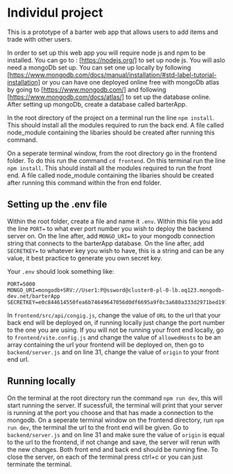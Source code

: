 
# Individul project

This is a prototype of a barter web app that allows users to add items and trade with other users.

In order to set up this web app you will require node js and npm to be installed.
You can go to : [https://nodejs.org/] to set up node js. You will aslo need a mongoDb set up. You can set one up locally by following [https://www.mongodb.com/docs/manual/installation/#std-label-tutorial-installation] or you can have one deployed online free with mongoDb atlas by going to [https://www.mongodb.com/] and following [https://www.mongodb.com/docs/atlas/] to set up the database online. After setting up mongoDb, create a database called barterApp.

In the root directory of the project on a terminal run the line `npm install`. This should install all the modules required to run the back end. A file called node_module containing the libaries should be created after running this command.

On a seperate terminal window, from the root directory go in the frontend folder. To do this run the command `cd frontend`. On this terminal run the line `npm install`. This should install all the modules required to run the front end. A file called node_module containing the libaries should be created after running this command within the fron end folder.

## Setting up the .env file
Within the root folder, create a file and name it `.env`. Within this file you add the line `PORT=` to what ever port number you wish to deploy the backend server on. On the line after, add `MONGO_URI=` to your mongodb connection string that connects to the barterApp database. On the line after, add `SECRETKEY=` to whatever key you wish to have, this is a string and can be any value, it best practice to generate you own secret key.

Your `.env` should look something like:
```
PORT=5000
MONGO_URI=mongodb+SRV://User1:P@ssword@cluster0-pl-0-lb.oq123.mongodb-dev.net/barterApp
SECRETKEY=e0c844614550fea6b74649647056d0df6695a9f0c3a680a333d2971bed19715c9d69e59a6df5208b4734ccb4abbf11de7b92e94be0c797f69c68367c8dd8c526
```
In `frontend/src/api/congig.js`, change the value of `URL` to the url that your back end will be deployed on, if running locally just change the port number to the one you are using. If you will not be running your front end locally, go to `frontend/vite.config.js` and change the value of `allowedHosts` to be an array containing the url your frontend will be deployed on, then go to `backend/server.js` and on line 31, change the value of `origin` to your front end url.

## Running locally
On the terminal at the root directory run the command `npm run dev`, this will start running the server. If sucessfull, the terminal will print that your server is running at the port you choose and that has made a connection to the mongodb. On a seperate terminal window on the frontend directory, run `npm run dev`, the terminal the url to the front end will be given. Go to `backend/server.js` and on line 31 and make sure the value of `origin` is equal to the url to the frontend, if not change and save, the server will rerun with the new changes. Both front end and back end should be running fine. To close the server, on each of the terminal press ctrl+c or you can just terminate the terminal.